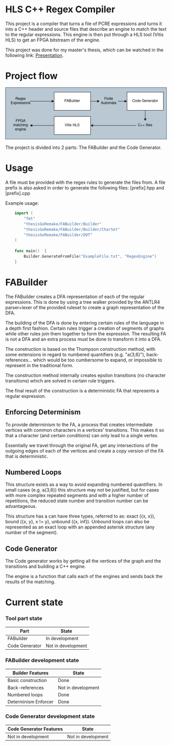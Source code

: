 # HLS C++ Regex Compiler

This project is a compiler that turns a file of PCRE expressions and turns it into a C++ header and source files that describe an engine to match the text to the regular expressions. This engine is then put through a HLS tool (Vitis HLS) to get an FPGA bitstream of the engine.

This project was done for my master's thesis, which can be watched in the following link: [Presentation](https://youtu.be/dNqrWZAVnhs).

# Project flow

![](README/ProjectFlow.png)

The project is divided into 2 parts: The FABuilder and the Code Generator.

# Usage

A file must be provided with the regex rules to generate the files from. A file prefix is also asked in order to generate the following files: [prefix].hpp and [prefix].cpp

Example usage:
```go
    import (
        "fmt"
        "thesisGoRemake/FABuilder/Builder"
        "thesisGoRemake/FABuilder/Builder/CharSet"
        "thesisGoRemake/FABuilder/DOT"
    )
    
    func main()  {
        Builder.GenerateFromFile("ExampleFile.txt", "RegexEngine")
    }    
```

# FABuilder

The FABuilder creates a DFA representation of each of the regular expressions. This is done by using a tree walker provided by the ANTLR4 parser+lexer of the provided ruleset to create a graph representation of the DFA.

The building of the DFA is done by entering certain rules of the language in a depth first fashion. Certain rules trigger a creation of segments of graphs while other rules join them together to form the expression. The resulting FA is not a DFA and an extra process must be done to transform it into a DFA.

The construction is based on the Thompson construction method, with some extensions in regard to numbered quantifiers (e.g. "a{3,6}"), back-references... which would be too cumbersome to expand, or impossible to represent in the traditional form.

The construction method internally creates epsilon transitions (no character transitions) which are solved in certain rule triggers.

The final result of the construction is a deterministic FA that represents a regular expression.

## Enforcing Determinism

To provide determinism to the FA, a process that creates intermediate vertices with common characters in a vertices' transitions. This makes it so that a character (and certain conditions) can only lead to a single vertex.

Essentially we travel through the original FA, get any intersections of the outgoing edges of each of the vertices and create a copy version of the FA that is deterministic.


## Numbered Loops

This structure exists as a way to avoid expanding numbered quantifiers. In small cases (e.g. a{3,6}) this structure may not be justified, but for cases with more complex repeated segments and with a higher number of repetitions, the reduced state number and transition number can be advantageous.

This structure has a can have three types, referred to as: exact ({x, x}), bound ({x, y}, x != y), unbound ({x, inf}). Unbound loops can also be represented as an exact loop with an appended asterisk structure (any number of the segment).


## Code Generator

The Code generator works by getting all the vertices of the graph and the transitions and building a C++ engine.

The engine is a function that calls each of the engines and sends back the results of the matching.

# Current state

### Tool part state

| Part           | State              |
|----------------|--------------------|
| FABuilder      | In development     |
| Code Generator | Not in development |

### FABuilder development state

| Builder Features     | State              |
|----------------------|--------------------|
| Basic construction   | Done               |
| Back-references      | Not in development |
| Numbered loops       | Done               |
| Determinism Enforcer | Done               |

### Code Generator development state

| Code Generator Features     | State              |
|----------------------|--------------------|
| Not in development   | Not in development|